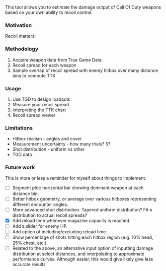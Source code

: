 This tool allows you to estimate the damage output of Call Of Duty weapons based on your own
ability to recoil control.

### Motivation
Recoil matters!

### Methodology
1. Acquire weapon data from True Game Data
1. Recoil spread for each weapon
1. Sample overlap of recoil spread with enemy hitbox over many distance bins to compute TTK

### Usage
1. Use TGD to design loadouts
1. Measure your recoil spread
1. Interpreting the TTK chart
1. Recoil spread viewer

### Limitations
- Hitbox realism - angles and cover
- Measurement uncertainty - how many trials? 5?
- Shot distribution - uniform vs other
- TGD data

### Future work
This is more or less a reminder for myself about things to implement.
- [ ] Segment plot: horizontal bar showing dominant weapon at each distance bin.
- [ ] Better hitbox geometry, or average over various hitboxes representing different encounter angles.
- [ ] More advanced shot distribution. Tapered uniform distribution? Fit a distribution to actual recoil spreads?
- [x] Add reload time whenever magazine capacity is reached.
- [ ] Add a slider for enemy HP.
- [ ] Add option of including/excluding reload time.
- [ ] Show percentage of shots hitting each hitbox region (e.g. 10% head, 25% chest, etc.).
- [ ] Related to the above, an alternative input option of inputting damage distribution at select distances,
  and interpolating to approximate performance curves. Although easier, this would give likely give less
  accurate results
